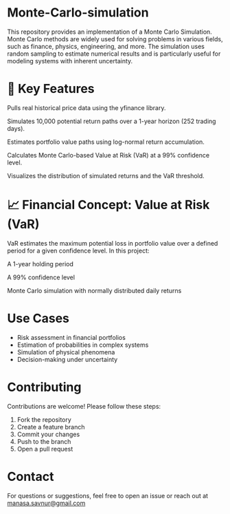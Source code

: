 # Monte-Carlo-simulation
This repository provides an implementation of a Monte Carlo Simulation. Monte Carlo methods are widely used for solving problems in various fields, such as finance, physics, engineering, and more. The simulation uses random sampling to estimate numerical results and is particularly useful for modeling systems with inherent uncertainty.

# 📌 Key Features
Pulls real historical price data using the yfinance library.

Simulates 10,000 potential return paths over a 1-year horizon (252 trading days).

Estimates portfolio value paths using log-normal return accumulation.

Calculates Monte Carlo-based Value at Risk (VaR) at a 99% confidence level.

Visualizes the distribution of simulated returns and the VaR threshold.

# 📈 Financial Concept: Value at Risk (VaR)
VaR estimates the maximum potential loss in portfolio value over a defined period for a given confidence level.
In this project:

A 1-year holding period

A 99% confidence level

Monte Carlo simulation with normally distributed daily returns

# Use Cases 
- Risk assessment in financial portfolios
- Estimation of probabilities in complex systems
- Simulation of physical phenomena
- Decision-making under uncertainty

# Contributing 
Contributions are welcome! Please follow these steps:
1. Fork the repository
2. Create a feature branch
3. Commit your changes
4. Push to the branch
5. Open a pull request

# Contact 
For questions or suggestions, feel free to open an issue or reach out at manasa.savnur@gmail.com
